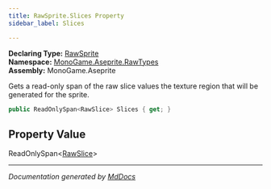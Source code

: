 ```yaml
---
title: RawSprite.Slices Property
sidebar_label: Slices

---
```


**Declaring Type:** [RawSprite](../)  
**Namespace:** [MonoGame.Aseprite.RawTypes](../../)  
**Assembly:** MonoGame.Aseprite

Gets a read\-only span of the raw slice values the texture region that will be generated for the sprite.

```csharp
public ReadOnlySpan<RawSlice> Slices { get; }
```

## Property Value

ReadOnlySpan\<[RawSlice](../../RawSlice/)\>

___

*Documentation generated by [MdDocs](https://github.com/ap0llo/mddocs)*
